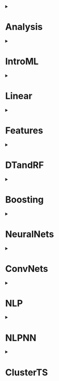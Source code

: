 <details>
<summary><h1>Analysis</h1></summary>
<details>
<summary><h2>Ближайший элемент</h2></summary>
Реализуйте функцию, принимающую на вход непустой тензор (может быть многомерным) $X$ и некоторое число $a$ и возвращающую ближайший к числу элемент тензора. Если ближайших несколько - выведите минимальный из ближайших. (Вернуть нужно само число, а не индекс числа!)

### Sample
#### Input:
```python
X = np.array([[ 1,  2, 13],
              [15,  6,  8],
              [ 7, 18,  9]])
a = 7.2
```
#### Output:
```python
7
```
[Solution:](./01-Analysis/nearest_value.py)
```python
import numpy as np

def nearest_value(X: np.ndarray, a: float) -> float:
    return X[np.abs(X - a) == np.abs(X - a).min()].min()
```
</details>
<details>
<summary><h2>Сортировка чисел</h2></summary>
Дан одномерный массив целых чисел. Необходимо отсортировать в нем только числа, которые делятся на $2$. При этом начальный массив изменять нельзя.

### Sample
#### Input:
```python
A = np.array([43, 66, 34, 55, 78, 105, 2])
```
#### Output:
```python
array([ 43,   2,  34,  55,  66, 105,  78])
```
[Solution:](./01-Analysis/sort_evens.py)
```python
import numpy as np

def sort_evens(A: np.ndarray) -> np.ndarray:
    b = A.copy()
    b[b % 2 == 0] = np.sort(b[b % 2 == 0])
    return b
```
</details>
<details>
<summary><h2>Страшные маски</h2></summary>
Даны трехмерный тензор размерности $X(n, k, k)$, состоящий из $0$ или $1$, или $n$ картинок $k \times k$. Нужно применить к нему указанную маску размерности $(k, k)$: В случае, если биты в маске и картинке совпадают, то результирующий бит должен быть равен $0$, иначе $1$.

### Sample
#### Input:
```python
X = np.array([
              [[ 1, 0, 1],
               [ 1, 1, 1],
               [ 0, 0, 1]],
             
              [[ 1, 1, 1],
               [ 1, 1, 1],
               [ 1, 1, 1]]
            ])
mask = np.array([[1, 1, 0],
                 [1, 1, 0],
                 [1, 1, 0]])
```
#### Output:
```python
array([[[0, 1, 1],
        [0, 0, 1],
        [1, 1, 1]],

       [[0, 0, 1],
        [0, 0, 1],
        [0, 0, 1]]])
```
[Solution:](./01-Analysis/tensor_mask.py)
```python
import numpy as np

def tensor_mask(X: np.ndarray, mask: np.ndarray) -> np.ndarray:
    return np.where(X == mask, 0, 1)
```
ИЛИ
```python
import numpy as np

def tensor_mask(X: np.ndarray, mask: np.ndarray) -> np.ndarray:
    return np.bitwise_xor(X, mask)
```
</details>
<details>
<summary><h2>Сумма цифр в массиве</h2></summary>
На вход подается `np.ndarray` c натуральными числами. Надо получить массив сумм цифр в этих числах.

### Sample
#### Input:
```python
a = np.array([1241, 354, 121])
```
#### Output:
```python
array([ 8, 12, 4])
```
[Solution:](./01-Analysis/num_sum.py)
```python
import numpy as np

def num_sum(a: np.ndarray) -> np.ndarray:
  digits = np.array(list(''.join(np.char.mod('%d', a)))).astype(int)
  return np.add.reduceat(digits, np.r_[0, np.char.str_len(np.char.mod('%d', a)).cumsum()[:-1]])
```
</details>
<details>
<summary><h2>Чистка NaN-ов</h2></summary>
Одна из важных проблем данных - пустые значения. В *numpy* и *pandas* они обычно объявляются специальным типом ```np.nan```. В реальных задачах нам часто нужно что-то сделать с этими значениями. Например заменить на 0, среднее или медиану.

Реализуйте функцию, которая во входной вещественной матрице ```X``` находит все значения ```nan``` и заменяет их на **медиану** остальных элементов столбца. Если все элементы столбца матрицы ```nan```, то заполняем столбец нулями.

### Sample
#### Input:
```python
X = np.array([[np.nan,      4,  np.nan],
              [np.nan, np.nan,       8],
              [np.nan,      5,  np.nan]])
```
#### Output:
```python
array([[0. , 4. , 8. ],
       [0. , 4.5, 8. ],
       [0. , 5. , 8. ]])
```
[Solution:](./01-Analysis/replace_nans.py)
```python
import numpy as np

def replace_nans(X: np.ndarray) -> np.ndarray:
    Y = X.copy()
    m = np.nanmedian(Y, axis=0)
    m[np.isnan(m)] = 0
    Y[np.isnan(Y)] = np.take(m, np.where(np.isnan(Y))[1])
    return Y
```
</details>
<details>
<summary><h2>Бухгалтерия зоопарка</h2></summary>
Вам на вход подается словарь, где ключ - это тип животного, а значение - словарь с признаками этого животного, где ключ - тип признака, а значение - значение признака (Типичный json проще говоря). Наименования признаков животного - всегда строки. Значения признаков - любой из типов pandas.

Вам следует создать табличку, где по строчкам будут идти животные, а по колонкам - их признаки, которая удовлетворяет следующим условиям:

* Тип животного нужно выделить в отдельную колонку `Type`
* Строки отсортированы по типу животного в алфавитном порядке
* Колонки отсортированы в алфавитном порядке, кроме колонки `Type` - она первая
* Индексы строк - ряд натуральных чисел начиная с 0 без пропусков

Имейте в виду, что признаки у двух животных могут не совпадать, значит незаполненные данные нужно заполнить `Nan` значением.

Верните на выходе табличку(`DataFrame`), в которой отсутствуют Nan значения. При этом могут отсутствовать некоторые признаки, но животные должны присутствовать **все**. Изначальные типы значений из словаря: `int64`, `float64`, `bool` и.т.д. должны сохраниться и в конечной табличке, а не превратиться в `object`-ы. (От удаляемых признаков этого, очевидно, не требуется).

### Sample
#### Input:
```python
ZOO = {
        'cat':{'color':'black', 'tail_len': 50, 'injured': False}, 
        'dog':{'age': 6, 'tail_len': 30.5, 'injured': True}
      }
```
#### Output:

|  | Type | injured |tail_len |
|--|----|--------|-------|
|0 | cat |  False | 50.0 |
|1 | dog |  True  | 30.5  |

[Solution:](./01-Analysis/ZOOtable.py)
```python
import pandas as pd

def ZOOtable(zoo: dict) -> pd.DataFrame:
  df = pd.DataFrame(zoo).T.apply(pd.to_numeric, errors='ignore').dropna(axis=1).reset_index().rename(columns={'index': 'Type'}).sort_values(by = 'Type').reset_index(drop=True)
  return df.reindex(sorted(df.columns), axis=1)
```
</details>
<details>
<summary><h2>Простые преобразования</h2></summary>
На вход подается `DataFrame` из 3-х колонок дата рождения и смерти человека на **русском** языке в формате представленом ниже:

|  | Имя             | Дата рождения  | Дата смерти      
|--|-----------------|----------------|------------------
|0 |Никола Тесла     |10 июля 1856 г. |7 января 1943 г.  
|1 |Альберт Эйнштейн |14 марта 1879 г.|18 апреля 1955 г.  

Необходимо вернуть исходную таблицу с добавленным в конце столбцом полных лет жизни.


|  | Имя             | Дата рождения  | Дата смерти     | Полных лет
|--|-----------------|----------------|-----------------|-----------
|0 |Никола Тесла     |10 июля 1856 г. |7 января 1943 г. | 86        
|1 |Альберт Эйнштейн |14 марта 1879 г.|18 апреля 1955 г.| 76        

Формат даты единый, исключений нет, пробелы мужду элементами дат присутствуют, исключений (`Nan`) нету.

P.S. Для обработки высокосных годов используйте модуль `dateutil.relativedelta`.

[Solution:](./01-Analysis/rus_feature.py)
```python
import pandas as pd
from datetime import datetime
from dateutil.relativedelta import relativedelta

def rus_feature(df: pd.DataFrame) -> pd.DataFrame:
    def parse_date(date_str):
      dates = date_str.split()
      months = {
          'января': 1, 'февраля': 2, 'марта': 3,
          'апреля': 4, 'мая': 5, 'июня': 6,
          'июля': 7, 'августа': 8, 'сентября': 9,
          'октября': 10, 'ноября': 11, 'декабря': 12
      }
      return datetime(
          year=int(dates[2]), 
          month=months[dates[1]], 
          day=int(dates[0]) 
      )
      
    df['Полных лет'] = df.apply(lambda row: relativedelta(parse_date(row['Дата смерти']), parse_date(row['Дата рождения'])).years, axis=1)
    return df
```
</details>
<details>
<summary><h2>Характеристики</h2></summary>
В этой задаче на вход подаются всем известные данные о погибших/выживших пассажирах на титанике. (Файл `titanik_train.csv` в папке data). 

Верните максимальное значение, минимальное значение, медиану, среднее, дисперсию возраста **погибших** мужчин. Именно в данном порядке.

### Sample
#### Input:
```python
df = pd.read_csv('data/titanic_train.csv', index_col='PassengerId')
```

[Solution:](./01-Analysis/men_stat.py)
```python
import pandas as pd

def men_stat(df: pd.DataFrame):
    ages = df[(df['Sex'] == 'male') & (df['Survived'] == 0)]['Age'].dropna()
    return ages.max(), ages.min(), ages.median(), ages.mean(), ages.var()
```
</details>
<details>
<summary><h2>Сводная таблица</h2></summary>
В этой задаче на вход подаются всем известные данные о погибших/выживших пассажирах на титанике. (Файл `titanik_train.csv` в папке data). 

Сделать сводную таблицу по **максимальному возрасту** для пола и класса. Для примера посмотрите сводную таблицу по сумме выживших, для пола и класса. 

| Sex        | Pclass  | Survived |
|------------|---------|----------|
| **female** | **1**   |      91  |
|            | **2**   |      70  |
|            | **3**   |      72  |
| **male**   | **1**   |      45  |
|            | **2**   |      17  |
|            | **3**   |      47  |

Обратите внимание, что первые 2 столбца - это не колонки, а `MultiIndex`.

### Sample
#### Input:
```python
df = pd.read_csv('data/titanic_train.csv', index_col='PassengerId')
```

[Solution:](./01-Analysis/age_stat.py)
```python
import pandas as pd

def age_stat(df: pd.DataFrame) -> pd.DataFrame:
    return df.pivot_table(
      values='Age',
      index=['Sex', 'Pclass'],
      aggfunc='max'
    )
```
</details>
<details>
<summary><h2>Популярные девушки</h2></summary>
В этой задаче на вход подаются всем известные данные о погибших/выживших пассажирах на титанике. (Файл `titanik_train.csv` в папке data). 

Выведите список имен незамужних женщин(`Miss`) отсортированный по популярности. 

* В полном имени девушек **имя** - это **первое слово без скобок** после `Miss`.
* Остальные строки не рассматриваем.
* Девушки с одинаковой популярностью сортируются по имени в алфавитном порядке.

**Слово/имя** - подстрока без пробелов.
**Популярность** - количество таких имен в таблице.

### Sample
#### Input:
```python
data = pd.read_csv('data/titanic_train.csv', index_col='PassengerId')
```
#### Output:
Вот начало данного списка. Заметьте, **названия колонок должны совпадать** 

|  | Name | Popularity |
|--|----|--------|
|0 |Anna |9|
|1 |Mary |9
|2 |Margaret|6
|3 |Elizabeth|5
|4 |Alice |4
|5 |Bertha |4
|6 |Ellen |4
|7 |Helen |4

[Solution:](./01-Analysis/fename_stat.py)
```python
import pandas as pd

def fename_stat(df: pd.DataFrame) -> pd.DataFrame:
  miss_names = df[df['Name'].str.contains('Miss')]['Name'].str.extract(r'Miss\.\s+([^\s\(]+)')[0]
  popularity = miss_names.value_counts().reset_index()
  popularity.columns = ['Name', 'Popularity']
  return popularity.sort_values(by=['Popularity', 'Name'], ascending=[False, True]).reset_index(drop=True)
```
</details>
</details>
<details>
<summary><h1>IntroML</h1></summary>
<details>
<summary><h2>Первое обучение</h2></summary>
Простое как пробка задание. Обучите классификатор <a href="https://scikit-learn.org/stable/modules/generated/sklearn.ensemble.RandomForestClassifier.html">RandomForestClassifier</a> на входных данных с гиперпараметрами:

* `max_depth`= 6
* `min_samples_split`= 3
* `min_samples_leaf`= 3
* `n_estimators`= 100
* `n_jobs`= -1

И верните обученную модель.

Данные в X только численные, в y только 2 значения: 0 и 1.

[Solution:](./02-IntroML/fit_rf.py)
```python
import numpy as np
from sklearn.ensemble import RandomForestClassifier

def fit_rf(X: np.ndarray, y:np.ndarray) ->  RandomForestClassifier:
  model = RandomForestClassifier(
    max_depth=6,
    min_samples_split=3,
    min_samples_leaf=3,
    n_estimators=100,
    n_jobs=-1
  )
  return model.fit(X, y)
```
</details>
<details>
<summary><h2>Первая классификация</h2></summary>
В папке data вы можете найти данные для бинарной классификации (файл `diabets_train.csv` и `diabets_test.csv`). $Y$ в этих данных выступает столбик `Outcome`, в качестве $X$ - все остальное. 

Вам необходимо предсказать $y_{test}$ такой, что $accuracy > 0.75$ <a href="https://scikit-learn.org/stable/modules/generated/sklearn.metrics.accuracy_score.html">доля правильных ответов</a>. Вы можете делать что угодно, чтобы получить результат:

* использовать любой классификатор с любыми гиперпараметрами
* как угодно изменять данные 

Вернуть в этом случае нужно не модель, а результат - одномерный массив данных $y_{pred}$ (предсказание $y_{test}$).

P.S. Можете узнать больше о данных по <a href="https://www.kaggle.com/uciml/pima-indians-diabetes-database">ссылке</a>. Мы произвольным образом разбили данные в соотношении 4:1.

[Solution:](./02-IntroML/classification.py)
```python
import numpy as np
from sklearn.ensemble import RandomForestClassifier

def classification(X_train: np.ndarray, y_train: np.ndarray, X_test: np.ndarray) -> np.ndarray:
    model = RandomForestClassifier(
      max_depth=6,
      min_samples_split=3,
      min_samples_leaf=3,
      n_estimators=100,
      n_jobs=-1
    )
    model.fit(X_train, y_train)
    return model.predict(X_test)
```
</details>
</details>
<details>
<summary><h1>Linear</h1></summary>
</details>
<details>
<summary><h1>Features</h1></summary>
</details>
<details>
<summary><h1>DTandRF</h1></summary>
</details>
<details>
<summary><h1>Boosting</h1></summary>
</details>
<details>
<summary><h1>NeuralNets</h1></summary>
</details>
<details>
<summary><h1>ConvNets</h1></summary>
</details>
<details>
<summary><h1>NLP</h1></summary>
</details>
<details>
<summary><h1>NLPNN</h1></summary>
</details>
<details>
<summary><h1>ClusterTS</h1></summary>
</details>
